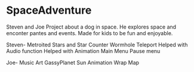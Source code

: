 # SpaceAdventure

Steven and Joe Project about a dog in space. He explores space and enconter pantes and events.
Made for kids to be fun and enjoyable. 

Steven-
Metroited
Stars and Star Counter
Wormhole Teleport
Helped with Audio function
Helped with Animation
Main Menu 
Pause menu

Joe-
Music
Art
GassyPlanet
Sun
Animation
Wrap Map



